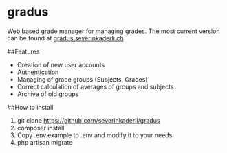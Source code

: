 # gradus
Web based grade manager for managing grades. The most current version can be found at [gradus.severinkaderli.ch](http://gradus.severinkaderli.ch)

##Features
* Creation of new user accounts
* Authentication
* Managing of grade groups (Subjects, Grades)
* Correct calculation of averages of groups and subjects
* Archive of old groups

##How to install
1. git clone https://github.com/severinkaderli/gradus
2. composer install
3. Copy .env.example to .env and modify it to your needs
4. php artisan migrate
